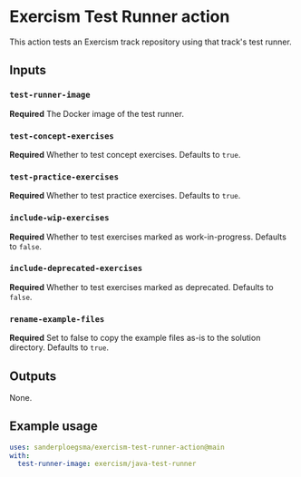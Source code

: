 # Exercism Test Runner action

This action tests an Exercism track repository using that track's test runner.

## Inputs

### `test-runner-image`

**Required** The Docker image of the test runner.

### `test-concept-exercises`

**Required** Whether to test concept exercises. Defaults to `true`.

### `test-practice-exercises`

**Required** Whether to test practice exercises. Defaults to `true`.

### `include-wip-exercises`

**Required** Whether to test exercises marked as work-in-progress. Defaults to `false`.

### `include-deprecated-exercises`

**Required** Whether to test exercises marked as deprecated. Defaults to `false`.

### `rename-example-files`

**Required** Set to false to copy the example files as-is to the solution directory. Defaults to `true`.

## Outputs

None.

## Example usage

```yaml
uses: sanderploegsma/exercism-test-runner-action@main
with:
  test-runner-image: exercism/java-test-runner
```
